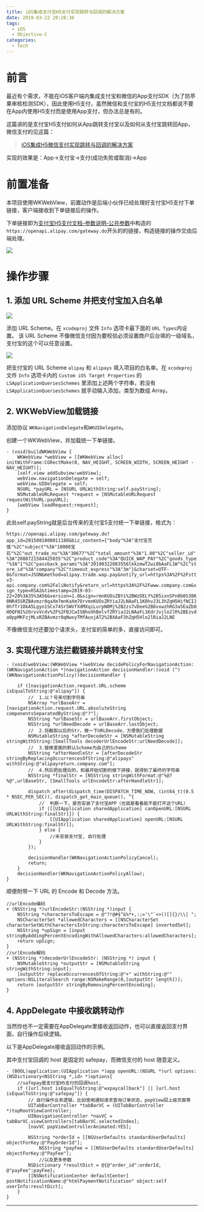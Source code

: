```yaml
---
title: iOS集成支付宝H5支付实现跳转与回调的解决方案
date: 2019-03-22 20:28:36
tags:
  - iOS
  - Objective-C
categories:
  - Tech
---
```

# 前言

最近有个需求，不能在iOS客户端内集成支付宝和微信的App支付SDK（为了防苹果审核检测SDK），因此使用H5支付，虽然微信和支付宝的H5支付文档都说不要在App内使用H5支付而是使用App支付，但办法总是有的。

这篇讲的是支付宝H5支付如何从App跳转支付宝以及如何从支付宝跳转回App，微信支付的见这篇：
>  [iOS集成H5微信支付实现跳转与回调的解决方案](https://paaatrick.com/2019-03-22-ios-wxpay-h5-solution/)


实现的效果是：App→支付宝→支付(成功失败或取消)→App


<!-- more -->

# 前置准备

本项目使用WKWebView，前置动作是后端小伙伴已经处理好支付宝H5支付下单链接，客户端接收到下单链接后的操作。

下单链接即为[支付宝H5支付文档-参数说明-公共参数](https://docs.open.alipay.com/203/107090/)中构造的`https://openapi.alipay.com/gateway.do`开头的的链接，构造链接的操作交由后端处理。

![](https://raw.githubusercontent.com/Fongim/personal_blog_image/master/image/20190322204641.png)

# 操作步骤

## 1. 添加 URL Scheme 并把支付宝加入白名单

![](https://raw.githubusercontent.com/Fongim/personal_blog_image/master/image/20190322175421.png)

添加 URL Scheme。在 `xcodeproj` 文件 `Info` 选项卡最下面的 `URL Types`内设置。 该 URL Scheme 不像微信支付因为要校验必须设置商户后台填的一级域名，支付宝的这个可以任意设置。


![](https://raw.githubusercontent.com/Fongim/personal_blog_image/master/image/20190322175420.png)

把支付宝的 URL Scheme `alipay` 和 `alipays` 填入项目的白名单。在 `xcodeproj` 文件 `Info` 选项卡内的 `Custom iOS Target Properties` 的 `LSApplicationQueriesSchemes` 里添加上述两个字符串，若没有 `LSApplicationQueriesSchemes` 就手动输入添加，类型为数组 Array。


## 2. WKWebView加载链接

添加协议 `WKNavigationDelegate`和`WKUIDelegate`。

创建一个WKWebView，并加载统一下单链接。

```objc
- (void)buildWKWebView {
    WKWebView *webView = [[WKWebView alloc] initWithFrame:CGRectMake(0, NAV_HEIGHT, SCREEN_WIDTH, SCREEN_HEIGHT - NAV_HEIGHT)];
    [self.view addSubview:webView];
    webView.navigationDelegate = self;
    webView.UIDelegate = self;
    NSURL *payURL = [NSURL URLWithString:self.payString];
    NSMutableURLRequest *request = [NSMutableURLRequest requestWithURL:payURL];
    [webView loadRequest:request];
}
```

此处self.payString就是后台传来的支付宝5支付统一下单链接，格式为：

`https://openapi.alipay.com/gateway.do?app_id=2015081808011180&biz_content={"body"%3A"支付宝充值"%2C"subject"%3A"10000宝石"%2C"out_trade_no"%3A"30677"%2C"total_amount"%3A"1.00"%2C"seller_id"%3A"2088721584425035"%2C"product_code"%3A"QUICK_WAP_PAY"%2C"goods_type"%3A"1"%2C"passback_params"%3A"20190322083556lkkzmwT2wi0bAaFL1W"%2C"store_id"%3A"company"%2C"timeout_express"%3A"3m"}&charset=UTF-8&format=JSON&method=alipay.trade.wap.pay&notify_url=https%3A%2F%2Fsttv3-api.company.com%2FaliNotify&return_url=https%3A%2F%2Fwww.company.com&sign_type=RSA2&timestamp=2019-03-22+20%3A35%3A56&version=1.0&sign=rmnKUOsZBYi%2BWzDELY%2B5ixnSFn0b0S38K0NR45SRZBAvmzr0qaXm7mnKaXm7OrvmnKUOsZRYiaJ2LNAaFL1K0hvJ3L3hZqH5HifNCIJ0hfTr1OkA5Lgyn1SCx74SrSWVfXdMXqiLurpN0Mj%2B2zs7vDee%2B8vxwzhRG3a5EaZbOHDQFN1%2OrvvVcdv%2F%2FBJCwISBhoXhBelvfZRYiaJ2LNAaFL1KdrJvjlo2lR%2BEzvda0ppMKFzjMLxRZBAvmzr0qNwxyTMfAuxjAT2%2BXAaF3hZqH5Hlo2lRiaJ2LNE`

不像微信支付还要加个请求头，支付宝的简单的多，直接访问即可。


## 3. 实现代理方法拦截链接并跳转支付宝

```objc
- (void)webView:(WKWebView *)webView decidePolicyForNavigationAction:(WKNavigationAction *)navigationAction decisionHandler:(void (^)(WKNavigationActionPolicy))decisionHandler {

    if ([navigationAction.request.URL.scheme isEqualToString:@"alipay"]) {
        //  1.以？号来切割字符串
        NSArray *urlBaseArr = [navigationAction.request.URL.absoluteString componentsSeparatedByString:@"?"];
        NSString *urlBaseStr = urlBaseArr.firstObject;
        NSString *urlNeedDecode = urlBaseArr.lastObject;
        //  2.将截取以后的Str，做一下URLDecode，方便我们处理数据
        NSMutableString *afterDecodeStr = [NSMutableString stringWithString:[SmallTools decoderUrlEncodeStr:urlNeedDecode]];
        //  3.替换里面的默认Scheme为自己的Scheme
        NSString *afterHandleStr = [afterDecodeStr stringByReplacingOccurrencesOfString:@"alipays" withString:@"alipayreturn.company.com"];
        //  4.然后把处理后的，和最开始切割的做下拼接，就得到了最终的字符串
        NSString *finalStr = [NSString stringWithFormat:@"%@?%@",urlBaseStr, [SmallTools urlEncodeStr:afterHandleStr]];
        
        dispatch_after(dispatch_time(DISPATCH_TIME_NOW, (int64_t)(0.5 * NSEC_PER_SEC)), dispatch_get_main_queue(), ^{
            //  判断一下，是否安装了支付宝APP（也就是看看能不能打开这个URL）
            if ([[UIApplication sharedApplication] canOpenURL:[NSURL URLWithString:finalStr]]) {
                [[UIApplication sharedApplication] openURL:[NSURL URLWithString:finalStr]];
            } else {
                //未安装支付宝, 自行处理
            }
        });
        
        decisionHandler(WKNavigationActionPolicyCancel);
        return;
    }
    decisionHandler(WKNavigationActionPolicyAllow);
}
```


顺便附带一下 URL 的 Encode 和 Decode 方法。


```objc
//urlEncode编码
+ (NSString *)urlEncodeStr:(NSString *)input {
    NSString *charactersToEscape = @"?!@#$^&%*+,:;='\"`<>()[]{}/\\| ";
    NSCharacterSet *allowedCharacters = [[NSCharacterSet characterSetWithCharactersInString:charactersToEscape] invertedSet];
    NSString *upSign = [input stringByAddingPercentEncodingWithAllowedCharacters:allowedCharacters];
    return upSign;
}
//urlEncode解码
+ (NSString *)decoderUrlEncodeStr: (NSString *) input {
    NSMutableString *outputStr = [NSMutableString stringWithString:input];
    [outputStr replaceOccurrencesOfString:@"+" withString:@"" options:NSLiteralSearch range:NSMakeRange(0,[outputStr length])];
    return [outputStr stringByRemovingPercentEncoding];
}
```


## 4. AppDelegate 中接收跳转动作

当然你也不一定需要在AppDelegate里接收返回动作，也可以直接返回支付界面，自行操作后续逻辑。

以下是AppDelegate接收返回动作的示例。

其中支付宝回调的 host 是固定的 safepay，而微信支付的 host 随意定义。

```objc
- (BOOL)application:(UIApplication *)app openURL:(NSURL *)url options:(NSDictionary<NSString *,id> *)options{
    //safepay是支付宝H5支付的回调host, 
    if ([url.host isEqualToString:@"wxpaycallback"] || [url.host isEqualToString:@"safepay"]) {
        // 自行操作业务逻辑，比如使用通知请求查询订单状态，popView回上级页面等
        UITabBarController *tabBarVC = (UITabBarController *)topRootViewController;
        UINavigationController *navVC = tabBarVC.viewControllers[tabBarVC.selectedIndex];
        [navVC popViewControllerAnimated:YES];
        
        NSString *orderId = [[NSUserDefaults standardUserDefaults] objectForKey:@"PayOrderId"];
            NSString *payFee = [[NSUserDefaults standardUserDefaults] objectForKey:@"PayFee"];
            //以及更多参数
        NSDictionary *resultDict = @{@"order_id":orderId, @"payFee":payFee};
        [[NSNotificationCenter defaultCenter] postNotificationName:@"htmlPaymentNotification" object:self userInfo:resultDict];
    }
}
```

---

